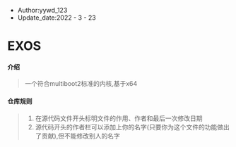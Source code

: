 - Author:yywd_123
- Update_date:2022 - 3 - 23

# EXOS

#### 介绍
> 一个符合multiboot2标准的内核,基于x64

#### 仓库规则
> 1. 在源代码文件开头标明文件的作用、作者和最后一次修改日期
> 2. 源代码开头的作者栏可以添加上你的名字(只要你为这个文件的功能做出了贡献),但不能修改别人的名字